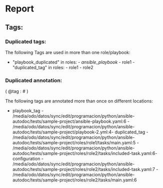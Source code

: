 # Report

## Tags:

### Duplicated tags:

The following Tags are used in more than one role/playbook:
- "playbook_duplicated" in roles:    - _ansible_playbook_     - role1 - "duplicated_tag" in roles:    - role1     - role2 
### Duplicated annotation:

( @tag : <name> # <description> )

The following tags are annotated more than once on different locations:
- playbook_tag  - /media/odo/datos/sync/edit/programacion/python/ansible-autodoc/tests/sample-project/ansible-playbook.yaml:6  - /media/odo/datos/sync/edit/programacion/python/ansible-autodoc/tests/sample-project/playbook-2.yml:4- duplicated_tag  - /media/odo/datos/sync/edit/programacion/python/ansible-autodoc/tests/sample-project/roles/role1/tasks/main.yaml:5  - /media/odo/datos/sync/edit/programacion/python/ansible-autodoc/tests/sample-project/roles/role2/tasks/included-task.yaml:6- configuration  - /media/odo/datos/sync/edit/programacion/python/ansible-autodoc/tests/sample-project/roles/role2/tasks/included-task.yaml:7  - /media/odo/datos/sync/edit/programacion/python/ansible-autodoc/tests/sample-project/roles/role2/tasks/main.yaml:6